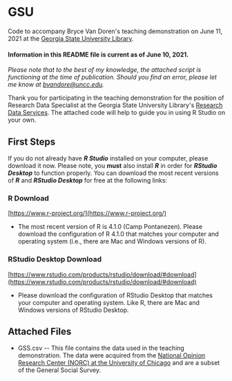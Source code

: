 # GSU
Code to accompany Bryce Van Doren's teaching demonstration on June 11, 2021 at the [Georgia State University Library](https://library.gsu.edu).

#### Information in this README file is current as of June 10, 2021.
*Please note that to the best of my knowledge, the attached script is functioning at the time of publication. Should you find an error, please let me know at bvandore@uncc.edu.*

Thank you for participating in the teaching demonstration for the position of Research Data Specialist at the Georgia State University Library's [Research Data Services](https://research.library.gsu.edu/dataservices). The attached code will help to guide you in using R Studio on your own.

## First Steps
If you do not already have ***R Studio*** installed on your computer, please download it now. Please note, you **must** also install ***R*** in order for ***RStudio Desktop*** to function properly. You can download the most recent versions of ***R*** and ***RStudio Desktop*** for free at the following links:

### R Download
[https://www.r-project.org/](https://www.r-project.org/)
* The most recent version of R is 4.1.0 (Camp Pontanezen). Please download the configuration of R 4.1.0 that matches your computer and operating system (i.e., there are Mac and Windows versions of R).

### RStudio Desktop Download
[https://www.rstudio.com/products/rstudio/download/#download](https://www.rstudio.com/products/rstudio/download/#download)
* Please download the configuration of RStudio Desktop that matches your computer and operating system. Like R, there are Mac and Windows versions of RStudio Desktop.

## Attached Files
* GSS.csv -- This file contains the data used in the teaching demonstration. The data were acquired from the [National Opinion Research Center (NORC) at the University of Chicago](https://gssdataexplorer.norc.org) and are a subset of the General Social Survey.
